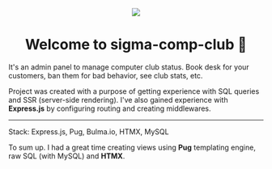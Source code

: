 <p align="center">
  <img src="https://htmx.org/img/createdwith.jpeg" />
</p>
<h1 align="center">Welcome to sigma-comp-club 👋</h1>
<p>It's an admin panel to manage computer club status. Book desk for your customers, ban them for bad behavior, see club stats, etc.</p>

<p>Project was created with a purpose of getting experience with SQL queries and SSR (server-side rendering). I've also gained experience with <strong>Express.js</strong> by configuring routing and creating middlewares.</p>
<hr>

<p>Stack: Express.js, Pug, Bulma.io, HTMX, MySQL</p>
<p>To sum up. I had a great time creating views using <strong>Pug</strong> templating engine, raw SQL (with MySQL) and <strong>HTMX</strong>.</p>


